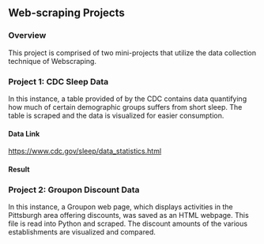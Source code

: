 ## Web-scraping Projects

### Overview 
  
  This project is comprised of two mini-projects that utilize 
  the data collection technique of Webscraping. 
  
### Project 1: CDC Sleep Data
  
  In this instance, a table provided of by the CDC contains data quantifying 
  how much of certain demographic groups suffers from short sleep. The table
  is scraped and the data is visualized for easier consumption. 

#### Data Link 
https://www.cdc.gov/sleep/data_statistics.html

#### Result

### Project 2: Groupon Discount Data

  In this instance, a Groupon web page, which displays activities in the Pittsburgh
  area offering discounts, was saved as an HTML webpage. 
  This file is read into Python and scraped. The discount amounts of the various 
  establishments are visualized and compared. 
    

